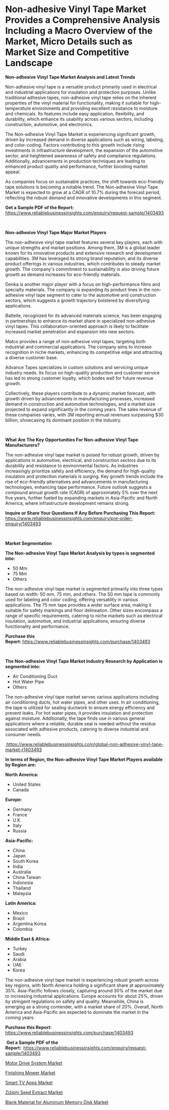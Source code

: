 <p><h1>Non-adhesive Vinyl Tape Market Provides a Comprehensive Analysis Including a Macro Overview of the Market, Micro Details such as Market Size and Competitive Landscape</h1></p><p><strong>Non-adhesive Vinyl Tape Market Analysis and Latest Trends</strong></p>
<p><p>Non-adhesive vinyl tape is a versatile product primarily used in electrical and industrial applications for insulation and protection purposes. Unlike traditional adhesive tapes, non-adhesive vinyl tape relies on the inherent properties of the vinyl material for functionality, making it suitable for high-temperature environments and providing excellent resistance to moisture and chemicals. Its features include easy application, flexibility, and durability, which enhance its usability across various sectors, including construction, automotive, and electronics.</p><p>The Non-adhesive Vinyl Tape Market is experiencing significant growth, driven by increased demand in diverse applications such as wiring, labeling, and color-coding. Factors contributing to this growth include rising investments in infrastructure development, the expansion of the automotive sector, and heightened awareness of safety and compliance regulations. Additionally, advancements in production techniques are leading to enhanced product quality and performance, further boosting market appeal. </p><p>As companies focus on sustainable practices, the shift towards eco-friendly tape solutions is becoming a notable trend. The Non-adhesive Vinyl Tape Market is expected to grow at a CAGR of 10.7% during the forecast period, reflecting the robust demand and innovative developments in this segment.</p></p>
<p><strong>Get a Sample PDF of the Report:&nbsp;</strong> <a href="https://www.reliablebusinessinsights.com/enquiry/request-sample/1403493?utm_campaign=1138&utm_medium=2&utm_source=Github&utm_content=ia&utm_term=23102024&utm_id=non-adhesive-vinyl-tape">https://www.reliablebusinessinsights.com/enquiry/request-sample/1403493</a></p>
<p>&nbsp;</p>
<p><strong>Non-adhesive Vinyl Tape Major Market Players</strong></p>
<p><p>The non-adhesive vinyl tape market features several key players, each with unique strengths and market positions. Among them, 3M is a global leader known for its innovative products and extensive research and development capabilities. 3M has leveraged its strong brand reputation, and its diverse product offerings in various industries, which contributes to steady market growth. The company's commitment to sustainability is also driving future growth as demand increases for eco-friendly materials.</p><p>Denka is another major player with a focus on high-performance films and specialty materials. The company is expanding its product lines in the non-adhesive vinyl tape segment to cater to the automotive and construction sectors, which suggests a growth trajectory bolstered by diversifying applications.</p><p>Battelle, recognized for its advanced materials science, has been engaging in partnerships to enhance its market share in specialized non-adhesive vinyl tapes. This collaboration-oriented approach is likely to facilitate increased market penetration and expansion into new sectors.</p><p>Matco provides a range of non-adhesive vinyl tapes, targeting both industrial and commercial applications. The company aims to increase recognition in niche markets, enhancing its competitive edge and attracting a diverse customer base.</p><p>Advance Tapes specializes in custom solutions and servicing unique industry needs. Its focus on high-quality production and customer service has led to strong customer loyalty, which bodes well for future revenue growth.</p><p>Collectively, these players contribute to a dynamic market forecast, with growth driven by advancements in manufacturing processes, increased demand in construction and automotive technologies, and a market size projected to expand significantly in the coming years. The sales revenue of these companies varies, with 3M reporting annual revenues surpassing $30 billion, showcasing its dominant position in the industry.</p></p>
<p>&nbsp;</p>
<p><strong>What Are The Key Opportunities For Non-adhesive Vinyl Tape Manufacturers?</strong></p>
<p><p>The non-adhesive vinyl tape market is poised for robust growth, driven by applications in automotive, electrical, and construction sectors due to its durability and resistance to environmental factors. As industries increasingly prioritize safety and efficiency, the demand for high-quality insulation and protection materials is surging. Key growth trends include the rise of eco-friendly alternatives and advancements in manufacturing technologies, enhancing tape performance. Future outlook suggests a compound annual growth rate (CAGR) of approximately 5% over the next five years, further fueled by expanding markets in Asia-Pacific and North America, where infrastructure development remains strong.</p></p>
<p><strong>Inquire or Share Your Questions If Any Before Purchasing This Report:</strong> <a href="https://www.reliablebusinessinsights.com/enquiry/pre-order-enquiry/1403493?utm_campaign=1138&utm_medium=2&utm_source=Github&utm_content=ia&utm_term=23102024&utm_id=non-adhesive-vinyl-tape">https://www.reliablebusinessinsights.com/enquiry/pre-order-enquiry/1403493</a></p>
<p>&nbsp;</p>
<p><strong>Market Segmentation</strong></p>
<p><strong>The Non-adhesive Vinyl Tape Market Analysis by types is segmented into:</strong></p>
<p><ul><li>50 Mm</li><li>75 Mm</li><li>Others</li></ul></p>
<p><p>The non-adhesive vinyl tape market is segmented primarily into three types based on width: 50 mm, 75 mm, and others. The 50 mm tape is commonly used for labeling and color coding, offering versatility in various applications. The 75 mm tape provides a wider surface area, making it suitable for safety markings and floor delineation. Other sizes encompass a range of specific requirements, catering to niche markets such as electrical insulation, automotive, and industrial applications, ensuring diverse functionality and performance.</p></p>
<p><strong>Purchase this Report:&nbsp;</strong><a href="https://www.reliablebusinessinsights.com/purchase/1403493?utm_campaign=1138&utm_medium=2&utm_source=Github&utm_content=ia&utm_term=23102024&utm_id=non-adhesive-vinyl-tape">https://www.reliablebusinessinsights.com/purchase/1403493</a></p>
<p>&nbsp;</p>
<p><strong>The Non-adhesive Vinyl Tape Market Industry Research by Application is segmented into:</strong></p>
<p><ul><li>Air Conditioning Duct</li><li>Hot Water Pipe</li><li>Others</li></ul></p>
<p><p>The non-adhesive vinyl tape market serves various applications including air conditioning ducts, hot water pipes, and other uses. In air conditioning, the tape is utilized for sealing ductwork to ensure energy efficiency and prevent leaks. For hot water pipes, it provides insulation and protection against moisture. Additionally, the tape finds use in various general applications where a reliable, durable seal is needed without the residue associated with adhesive products, catering to diverse industrial and consumer needs.</p></p>
<p><a href="https://www.reliablebusinessinsights.com/global-non-adhesive-vinyl-tape-market-r1403493?utm_campaign=1138&utm_medium=2&utm_source=Github&utm_content=ia&utm_term=23102024&utm_id=non-adhesive-vinyl-tape">&nbsp;https://www.reliablebusinessinsights.com/global-non-adhesive-vinyl-tape-market-r1403493</a></p>
<p><strong>In terms of Region, the Non-adhesive Vinyl Tape Market Players available by Region are:</strong></p>
<p>
    <p> <strong> North America: </strong>
        <ul>
            <li>United States</li>
            <li>Canada</li>
        </ul>
        </p> 
    <p> <strong> Europe: </strong>
        <ul>
            <li>Germany</li>
            <li>France</li>
            <li>U.K.</li>
            <li>Italy</li>
            <li>Russia</li>
        </ul>
        </p> 
    <p> <strong> Asia-Pacific: </strong>
        <ul>
            <li>China</li>
            <li>Japan</li>
            <li>South Korea</li>
            <li>India</li>
            <li>Australia</li>
            <li>China Taiwan</li>
            <li>Indonesia</li>
            <li>Thailand</li>
            <li>Malaysia</li>
        </ul>
        </p> 
    <p> <strong> Latin America: </strong>
        <ul>
            <li>Mexico</li>
            <li>Brazil</li>
            <li>Argentina Korea</li>
            <li>Colombia</li>
        </ul>
        </p> 
    <p> <strong> Middle East & Africa: </strong>
        <ul>
            <li>Turkey</li>
            <li>Saudi</li>
            <li>Arabia</li>
            <li>UAE</li>
            <li>Korea</li>
        </ul>
    </p>
    </p>
<p><p>The non-adhesive vinyl tape market is experiencing robust growth across key regions, with North America holding a significant share at approximately 35%. Asia-Pacific follows closely, capturing around 30% of the market due to increasing industrial applications. Europe accounts for about 25%, driven by stringent regulations on safety and quality. Meanwhile, China is emerging as a strong contender, with a market share of 20%. Overall, North America and Asia-Pacific are expected to dominate the market in the coming years.</p></p>
<p><strong>Purchase this Report: </strong><a href="https://www.reliablebusinessinsights.com/purchase/1403493?utm_campaign=1138&utm_medium=2&utm_source=Github&utm_content=ia&utm_term=23102024&utm_id=non-adhesive-vinyl-tape">https://www.reliablebusinessinsights.com/purchase/1403493</a></p>
<p>&nbsp;<strong>Get a Sample PDF of the Report:&nbsp;&nbsp;</strong><a href="https://www.reliablebusinessinsights.com/enquiry/request-sample/1403493?utm_campaign=1138&utm_medium=2&utm_source=Github&utm_content=ia&utm_term=23102024&utm_id=non-adhesive-vinyl-tape">https://www.reliablebusinessinsights.com/enquiry/request-sample/1403493</a></p>
<p><strong></strong></p>
<p><p><a href="https://issuu.com/reportprime-2/docs/motor-drive-system-market-size-2030_5f6969e3690188?utm_campaign=1138&utm_medium=2&utm_source=Github&utm_content=ia&utm_term=23102024&utm_id=non-adhesive-vinyl-tape">Motor Drive System Market</a></p><p><a href="https://issuu.com/reportprime-2/docs/finishing-mower-market-size-2030.pp_268b4e6828f7fd?utm_campaign=1138&utm_medium=2&utm_source=Github&utm_content=ia&utm_term=23102024&utm_id=non-adhesive-vinyl-tape">Finishing Mower Market</a></p><p><a href="https://www.linkedin.com/pulse/smart-tv-apps-mosaic-piecing-together-global-market-dynamics-6nzkc?utm_campaign=1138&utm_medium=2&utm_source=Github&utm_content=ia&utm_term=23102024&utm_id=non-adhesive-vinyl-tape">Smart TV Apps Market</a></p><p><a href="https://github.com/khloet8sawender/Market-Research-Report-List-1/blob/main/ziziphi-seed-extract-market.md?utm_campaign=1138&utm_medium=2&utm_source=Github&utm_content=ia&utm_term=23102024&utm_id=non-adhesive-vinyl-tape">Ziziphi Seed Extract Market</a></p><p><a href="https://github.com/dave2as/Market-Research-Report-List-1/blob/main/blank-material-for-aluminum-memory-disk-market.md?utm_campaign=1138&utm_medium=2&utm_source=Github&utm_content=ia&utm_term=23102024&utm_id=non-adhesive-vinyl-tape">Blank Material for Aluminum Memory Disk Market</a></p></p>